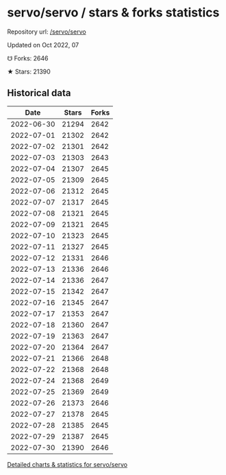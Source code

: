 # servo/servo / stars & forks statistics

Repository url: [/servo/servo](https://github.com/servo/servo)

Updated on Oct 2022, 07

☋ Forks: 2646

★ Stars: 21390

## Historical data
| Date | Stars | Forks |
|------|-------|-------|
| 2022-06-30 | 21294 | 2642 | 
| 2022-07-01 | 21302 | 2642 | 
| 2022-07-02 | 21301 | 2642 | 
| 2022-07-03 | 21303 | 2643 | 
| 2022-07-04 | 21307 | 2645 | 
| 2022-07-05 | 21309 | 2645 | 
| 2022-07-06 | 21312 | 2645 | 
| 2022-07-07 | 21317 | 2645 | 
| 2022-07-08 | 21321 | 2645 | 
| 2022-07-09 | 21321 | 2645 | 
| 2022-07-10 | 21323 | 2645 | 
| 2022-07-11 | 21327 | 2645 | 
| 2022-07-12 | 21331 | 2646 | 
| 2022-07-13 | 21336 | 2646 | 
| 2022-07-14 | 21336 | 2647 | 
| 2022-07-15 | 21342 | 2647 | 
| 2022-07-16 | 21345 | 2647 | 
| 2022-07-17 | 21353 | 2647 | 
| 2022-07-18 | 21360 | 2647 | 
| 2022-07-19 | 21363 | 2647 | 
| 2022-07-20 | 21364 | 2647 | 
| 2022-07-21 | 21366 | 2648 | 
| 2022-07-22 | 21368 | 2648 | 
| 2022-07-24 | 21368 | 2649 | 
| 2022-07-25 | 21369 | 2649 | 
| 2022-07-26 | 21373 | 2646 | 
| 2022-07-27 | 21378 | 2645 | 
| 2022-07-28 | 21385 | 2645 | 
| 2022-07-29 | 21387 | 2645 | 
| 2022-07-30 | 21390 | 2646 | 


[Detailed charts & statistics for servo/servo](https://reviewgithub.com/rep/servo/servo)
